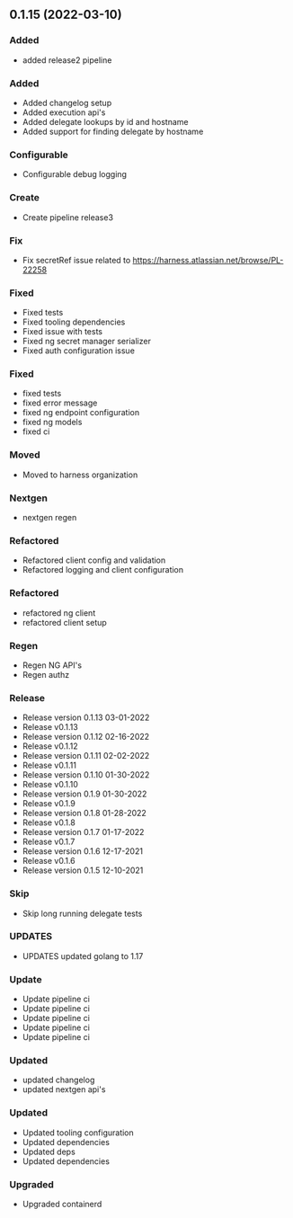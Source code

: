 
<a name="0.1.15"></a>
## 0.1.15 (2022-03-10)

### Added

* added release2 pipeline

### Added

* Added changelog setup
* Added execution api's
* Added delegate lookups by id and hostname
* Added support for finding delegate by hostname

### Configurable

* Configurable debug logging

### Create

* Create pipeline release3

### Fix

* Fix secretRef issue related to https://harness.atlassian.net/browse/PL-22258

### Fixed

* Fixed tests
* Fixed tooling dependencies
* Fixed issue with tests
* Fixed ng secret manager serializer
* Fixed auth configuration issue

### Fixed

* fixed tests
* fixed error message
* fixed ng endpoint configuration
* fixed ng models
* fixed ci

### Moved

* Moved to harness organization

### Nextgen

* nextgen regen

### Refactored

* Refactored client config and validation
* Refactored logging and client configuration

### Refactored

* refactored ng client
* refactored client setup

### Regen

* Regen NG API's
* Regen authz

### Release

* Release version 0.1.13 03-01-2022
* Release v0.1.13
* Release version 0.1.12 02-16-2022
* Release v0.1.12
* Release version 0.1.11 02-02-2022
* Release v0.1.11
* Release version 0.1.10 01-30-2022
* Release v0.1.10
* Release version 0.1.9 01-30-2022
* Release v0.1.9
* Release version 0.1.8 01-28-2022
* Release v0.1.8
* Release version 0.1.7 01-17-2022
* Release v0.1.7
* Release version 0.1.6 12-17-2021
* Release v0.1.6
* Release version 0.1.5 12-10-2021

### Skip

* Skip long running delegate tests

### UPDATES

* UPDATES updated golang to 1.17

### Update

* Update pipeline ci
* Update pipeline ci
* Update pipeline ci
* Update pipeline ci
* Update pipeline ci

### Updated

* updated changelog
* updated nextgen api's

### Updated

* Updated tooling configuration
* Updated dependencies
* Updated deps
* Updated dependencies

### Upgraded

* Upgraded containerd

